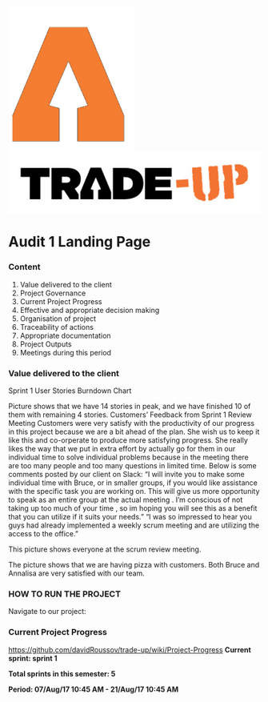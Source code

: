 <div>
<img src="https://github.com/Jasonluo666/trade-up/blob/master/project/image/logo.png?raw=true" width="250" align="AbsBottom">

<img src="https://github.com/Jasonluo666/trade-up/blob/master/project/image/Trade-Up.png?raw=true" width="620" align="AbsBottom">
</div>

# Audit 1 Landing Page

### Content
1. Value delivered to the client
2. Project Governance
3. Current Project Progress
4. Effective and appropriate decision making
5. Organisation of project
6. Traceability of actions
7. Appropriate documentation
8. Project Outputs
9. Meetings during this period

<h3> Value delivered to the client </h3>
Sprint 1 User Stories Burndown Chart

Picture shows that we have 14 stories in peak, and we have finished 10 of them with remaining 4 stories.
Customers’ Feedback from Sprint 1 Review Meeting
Customers were very satisfy with the productivity of our progress in this project because we are a bit ahead of the plan. She wish us to keep it like this and co-orperate to produce more satisfying progress. She really likes the way that we put in extra effort by actually go for them in our individual time to solve individual problems because in the meeting there are too many people and too many questions in limited time. Below is some comments posted by our client on Slack:
“I will invite you to make some individual time with Bruce, or in smaller groups, if you would like assistance with the specific task you are working on. This will give us more opportunity to speak as an entire group at the actual meeting . I’m conscious of not taking up too much of your time , so im hoping you will see this as a benefit that you can utilize if it suits your needs.”
“I was so impressed to hear you guys had already implemented a weekly scrum meeting and are utilizing the access to the office.”


This picture shows everyone at the scrum review meeting.

The picture shows that we are having pizza with customers. Both Bruce and Annalisa are very satisfied with our team.























### HOW TO RUN THE PROJECT

Navigate to our project:


### Current Project Progress
https://github.com/davidRoussov/trade-up/wiki/Project-Progress
**Current sprint: sprint 1**

**Total sprints in this semester: 5**

**Period: 07/Aug/17 10:45 AM - 21/Aug/17 10:45 AM**



